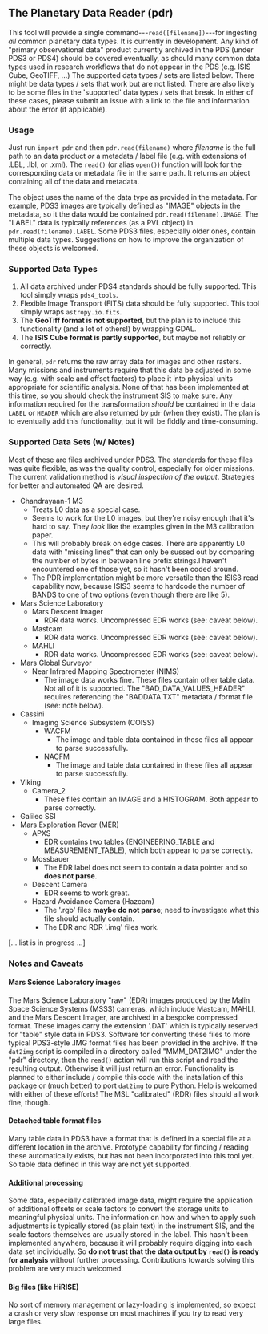 ## The Planetary Data Reader (pdr)
This tool will provide a single command---`read([filename])`---for ingesting _all_ common planetary data types. It is currently in development. Any kind of "primary observational data" product currently archived in the PDS (under PDS3 or PDS4) should be covered eventually, as should many common data types used in research workflows that do not appear in the PDS (e.g. ISIS Cube, GeoTIFF, ...) The supported data types / sets are listed below. There might be data types / sets that work but are not listed. There are also likely to be some files in the 'supported' data types / sets that break. In either of these cases, please submit an issue with a link to the file and information about the error (if applicable).

### Usage
Just run `import pdr` and then `pdr.read(filename)` where _filename_ is the full path to an data product _or_ a metadata / label file (e.g. with extensions of .LBL, .lbl, or .xml). The `read()` (or alias `open()`) function will look for the corresponding data or metadata file in the same path. It returns an object containing all of the data and metadata.

The object uses the name of the data type as provided in the metadata. For example, PDS3 images are typically defined as "IMAGE" objects in the metadata, so it the data would be contained `pdr.read(filename).IMAGE`. The "LABEL" data is typically references (as a PVL object) in `pdr.read(filename).LABEL`. Some PDS3 files, especially older ones, contain multiple data types. Suggestions on how to improve the organization of these objects is welcomed.

### Supported Data Types
1. All data archived under PDS4 standards should be fully supported. This tool simply wraps `pds4_tools`.
2. Flexible Image Transport (FITS) data should be fully supported. This tool simply wraps `astropy.io.fits`.
3. The **GeoTiff format is not supported**, but the plan is to include this functionality (and a lot of others!) by wrapping GDAL.
4. The **ISIS Cube format is partly supported**, but maybe not reliably or correctly.

In general, `pdr` returns the raw array data for images and other rasters. Many missions and instruments require that this data be adjusted in some way (e.g. with scale and offset factors) to place it into physical units appropriate for scientific analysis. None of that has been implemented at this time, so you should check the instrument SIS to make sure. Any information required for the transformation _should_ be contained in the data `LABEL` or `HEADER` which are also returned by `pdr` (when they exist). The plan is to eventually add this functionality, but it will be fiddly and time-consuming.

### Supported Data Sets (w/ Notes)
Most of these are files archived under PDS3. The standards for these files was quite flexible, as was the quality control, especially for older missions. The current validation method is _visual inspection of the output_. Strategies for better and automated QA are desired.

* Chandrayaan-1 M3
    * Treats L0 data as a special case.
    * Seems to work for the L0 images, but they're noisy enough that it's hard to say. They _look_ like the examples given in the M3 calibration paper.
    * This will probably break on edge cases. There are apparently L0 data with "missing lines" that can only be sussed out by comparing the number of bytes in between line prefix strings.I haven't encountered one of those yet, so it hasn't been coded around.
    * The PDR implementation might be more versatile than the ISIS3 read capability now, because ISIS3 seems to hardcode the number of BANDS to one of two options (even though there are like 5).
* Mars Science Laboratory
    * Mars Descent Imager
        * RDR data works. Uncompressed EDR works (see: caveat below).
    * Mastcam
        * RDR data works. Uncompressed EDR works (see: caveat below).
    * MAHLI
        * RDR data works. Uncompressed EDR works (see: caveat below).
* Mars Global Surveyor
    * Near Infrared Mapping Spectrometer (NIMS)
        * The image data works fine. These files contain other table data. Not all of it is supported. The "BAD_DATA_VALUES_HEADER" requires referencing the "BADDATA.TXT" metadata / format file (see: note below).
* Cassini
    * Imaging Science Subsystem (COISS)
        * WACFM
            * The image and table data contained in these files all appear to parse successfully.
        * NACFM
            * The image and table data contained in these files all appear to parse successfully.
* Viking
    * Camera_2
        * These files contain an IMAGE and a HISTOGRAM. Both appear to parse correctly.
* Galileo SSI
* Mars Exploration Rover (MER)
    * APXS
        * EDR contains two tables (ENGINEERING_TABLE and MEASUREMENT_TABLE), which both appear to parse correctly.
    * Mossbauer
        * The EDR label does not seem to contain a data pointer and so **does not parse**.
    * Descent Camera
        * EDR seems to work great.
    * Hazard Avoidance Camera (Hazcam)
        * The '.rgb' files **maybe do not parse**; need to investigate what this file should actually contain.
        * The EDR and RDR '.img' files work.

[... list is in progress ...]
    
### Notes and Caveats
#### Mars Science Laboratory images
The Mars Science Laboratory "raw" (EDR) images produced by the Malin Space Science Systems (MSSS) cameras, which include Mastcam, MAHLI, and the Mars Descent Imager, are archived in a bespoke compressed format. These images carry the extension '.DAT' which is typically reserved for "table" style data in PDS3. Software for converting these files to more typical PDS3-style .IMG format files has been provided in the archive. If the `dat2img` script is compiled in a directory called "MMM_DAT2IMG" under the "pdr" directory, then the `read()` action will run this script and read the resulting output. Otherwise it will just return an error. Functionality is planned to either include / compile this code with the installation of this package or (much better) to port `dat2img` to pure Python. Help is welcomed with either of these efforts! The MSL "calibrated" (RDR) files should all work fine, though.

#### Detached table format files
Many table data in PDS3 have a format that is defined in a special file at a different location in the archive. Prototype capability for finding / reading these automatically exists, but has not been incorporated into this tool yet. So table data defined in this way are not yet supported.

#### Additional processing
Some data, especially calibrated image data, might require the application of additional offsets or scale factors to convert the storage units to meaningful physical units. The information on how and when to apply such adjustments is typically stored (as plain text) in the instrument SIS, and the scale factors themselves are usually stored in the label. This hasn't been implemented anywhere, because it will probably require digging into each data set individually. So **do not trust that the data output by `read()` is ready for analysis** without further processing. Contributions towards solving this problem are very much welcomed.

#### Big files (like HiRISE)
No sort of memory management or lazy-loading is implemented, so expect a crash or very slow response on most machines if you try to read very large files.
